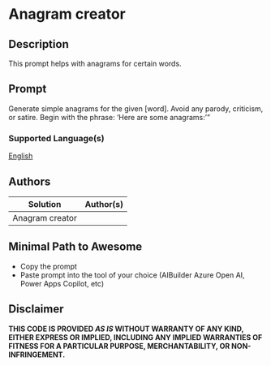 # Anagram creator

## Description

This prompt helps with anagrams for certain words.

## Prompt

Generate simple anagrams for the given [word].
Avoid any parody, criticism, or satire.
Begin with the phrase: ‘Here are some anagrams:’”

### Supported Language(s)

[English](./en-us/prompt.md)

## Authors

Solution|Author(s)
--------|---------
Anagram creator | | [Philippe Larrue](https://github.com/Phil-cmd), Microsoft

## Minimal Path to Awesome

* Copy the prompt
* Paste prompt into the tool of your choice (AIBuilder Azure Open AI, Power Apps Copilot, etc)

## Disclaimer

**THIS CODE IS PROVIDED *AS IS* WITHOUT WARRANTY OF ANY KIND, EITHER EXPRESS OR IMPLIED, INCLUDING ANY IMPLIED WARRANTIES OF FITNESS FOR A PARTICULAR PURPOSE, MERCHANTABILITY, OR NON-INFRINGEMENT.**
